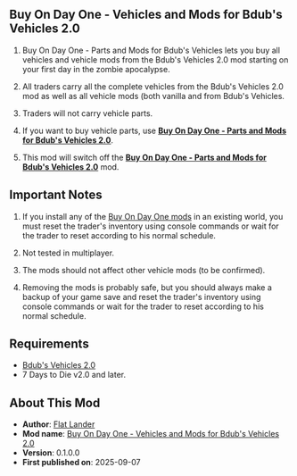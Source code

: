 ## Buy On Day One - Vehicles and Mods for Bdub's Vehicles 2.0

1. Buy On Day One - Parts and Mods for Bdub's Vehicles lets you buy all vehicles and vehicle mods from the Bdub's Vehicles 2.0 mod starting on your first day in the zombie apocalypse.

2. All traders carry all the complete vehicles from the Bdub's Vehicles 2.0 mod as well as all vehicle mods (both vanilla and from Bdub's Vehicles.

3. Traders will not carry vehicle parts. 

4. If you want to buy vehicle parts, use [**Buy On Day One - Parts and Mods for Bdub's Vehicles 2.0**](https://www.nexusmods.com/7daystodie/mods/8566).

6. This mod will switch off the [**Buy On Day One - Parts and Mods for Bdub's Vehicles 2.0**](https://www.nexusmods.com/7daystodie/mods/8566) mod. 

## Important Notes 
1. If you install any of the [Buy On Day One mods](https://next.nexusmods.com/profile/flatlanderone/mods) in an existing world, you must reset the trader's inventory using console commands or wait for the trader to reset according to his normal schedule.

2. Not tested in multiplayer.

3. The mods should not affect other vehicle mods (to be confirmed).

4. Removing the mods is probably safe, but you should always make a backup of your game save and reset the trader's inventory using console commands or wait for the trader to reset according to his normal schedule.

## Requirements
- [Bdub's Vehicles 2.0](https://www.nexusmods.com/7daystodie/mods/342)
- 7 Days to Die v2.0 and later.

## About This Mod
- **Author**: [Flat Lander](https://github.com/flatlanderone/flatlander-releases)
- **Mod name**: [Buy On Day One - Vehicles and Mods for Bdub's Vehicles 2.0](https://www.nexusmods.com/7daystodie/mods/8565)
- **Version**: 0.1.0.0
- **First published on**: 2025-09-07

